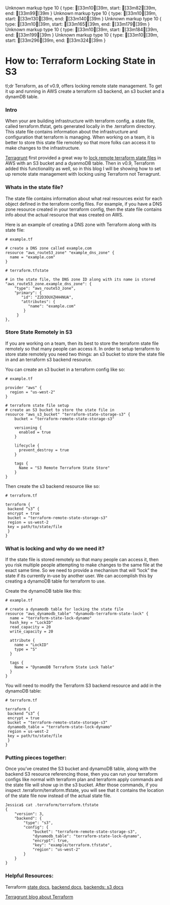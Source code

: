 Unknown markup type 10 { type: [33m10[39m, start: [33m82[39m, end: [33m99[39m }
Unknown markup type 10 { type: [33m10[39m, start: [33m130[39m, end: [33m140[39m }
Unknown markup type 10 { type: [33m10[39m, start: [33m165[39m, end: [33m179[39m }
Unknown markup type 10 { type: [33m10[39m, start: [33m184[39m, end: [33m199[39m }
Unknown markup type 10 { type: [33m10[39m, start: [33m296[39m, end: [33m324[39m }

# How to: Terraform Locking State in S3

tl;dr Terraform, as of v0.9, offers locking remote state management. To get it up and running in AWS create a terraform s3 backend, an s3 bucket and a dynamDB table.

### Intro

When your are building infrastructure with terraform config, a state file, called terraform.tfstat, gets generated locally in the .terraform directory. This state file contains information about the infrastructure and configuration that terraform is managing. When working on a team, it is better to store this state file remotely so that more folks can access it to make changes to the infrastructure.

[Terragrunt](https://github.com/gruntwork-io/terragrunt) first provided a great way to [lock remote terraform state files](https://blog.gruntwork.io/add-automatic-remote-state-locking-and-configuration-to-terraform-with-terragrunt-656a57565a4d) in AWS with an S3 bucket and a dyanmoDB table. Then in v0.9, Terraform added this functionality as well, so in this blog I will be showing how to set up remote state management with locking using Terraform not Terragrunt.

### Whats in the state file?

The state file contains information about what real resources exist for each object defined in the terraform config files. For example, if you have a DNS zone resource created in your terraform config, then the state file contains info about the actual resource that was created on AWS.

Here is an example of creating a DNS zone with Terraform along with its state file:

    # example.tf

    # create a DNS zone called example.com
    resource "aws_route53_zone" "example_dns_zone" {
      name = "example.com"
    }

    # terraform.tfstate

    # in the state file, the DNS zone ID along with its name is stored
    "aws_route53_zone.example_dns_zone": {
        "type": "aws_route53_zone",
        "primary": {
           "id": "Z2D3OUXZHH4NUA",
           "attributes": {       
              "name": "example.com"
            }
         }
    },

### Store State Remotely in S3

If you are working on a team, then its best to store the terraform state file remotely so that many people can access it. In order to setup terraform to store state remotely you need two things: an s3 bucket to store the state file in and an terraform s3 backend resource.

You can create an s3 bucket in a terraform config like so:

    # example.tf

    provider "aws" {
      region = "us-west-2"
    }

    # terraform state file setup
    # create an S3 bucket to store the state file in
    resource "aws_s3_bucket" "terraform-state-storage-s3" {
        bucket = "terraform-remote-state-storage-s3"
     
        versioning {
          enabled = true
        }
     
        lifecycle {
          prevent_destroy = true
        }
     
        tags {
          Name = "S3 Remote Terraform State Store"
        }      
    }

Then create the s3 backend resource like so:

    # terraform.tf

    terraform {
     backend “s3” {
     encrypt = true
     bucket = "terraform-remote-state-storage-s3"
     region = us-west-2
     key = path/to/state/file
     }
    }

### What is locking and why do we need it?

If the state file is stored remotely so that many people can access it, then you risk multiple people attempting to make changes to the same file at the exact same time. So we need to provide a mechanism that will “lock” the state if its currently in-use by another user. We can accomplish this by creating a dynamoDB table for terraform to use.

Create the dynamoDB table like this:

    # example.tf

    # create a dynamodb table for locking the state file
    resource "aws_dynamodb_table" "dynamodb-terraform-state-lock" {
      name = "terraform-state-lock-dynamo"
      hash_key = "LockID"
      read_capacity = 20
      write_capacity = 20
     
      attribute {
        name = "LockID"
        type = "S"
      }
     
      tags {
        Name = "DynamoDB Terraform State Lock Table"
      }
    }

You will need to modify the Terraform S3 backend resource and add in the dynamoDB table:

    # terraform.tf

    terraform {
     backend “s3” {
     encrypt = true
     bucket = "terraform-remote-state-storage-s3"
     dynamodb_table = "terraform-state-lock-dynamo"
     region = us-west-2
     key = path/to/state/file
     }
    }

### Putting pieces together:

Once you’ve created the S3 bucket and dynamoDB table, along with the backend S3 resource referencing those, then you can run your terraform configs like normal with terraform plan and terraform apply commands and the state file will show up in the s3 bucket. After those commands, if you inspect .terraform/terraform.tfstate, you will see that it contains the location of the state file now instead of the actual state file.

    Jessica$ cat .terraform/terraform.tfstate
    {
        "version": 3,
        "backend": {
            "type": "s3",
            "config": {
                "bucket": "terraform-remote-state-storage-s3",
                "dynamodb_table": "terraform-state-lock-dynamo",
                "encrypt": true,
                "key": "example/terraform.tfstate",
                "region": "us-west-2"
            }
        }
    }

### Helpful Resources:

Terraform [state docs](https://www.terraform.io/docs/state/index.html), [backend docs](https://www.terraform.io/docs/backends/index.html), [backends: s3 docs](https://www.terraform.io/docs/backends/types/s3.html)

[Terragrunt blog about Terraform](https://blog.gruntwork.io/why-we-use-terraform-and-not-chef-puppet-ansible-saltstack-or-cloudformation-7989dad2865c)
